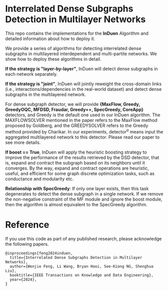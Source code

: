 # Interrelated Dense Subgraphs Detection in Multilayer Networks

This repo contains the implementations for the **InDuen** Algorithm and detailed information about how to deploy it.

We provide a series of algorithms for detecting interrelated dense subgraphs in multilayered interdependent and multi-partite networks. We show how to deploy these algorithms in detail.

**If the strategy is "layer-by-layer"**, InDuen will detect dense subgraphs in each network separately.

**If the strategy is "joint"**, InDuen will jointly reweight the cross-domain links (i.e., interactions/dependencies in the real-world dataset) and detect dense subgraphs in the multilayered network.

For dense subgraph detector, we will provide **{MaxFlow, Greedy, GreedyOQC, MFDSD, Fraudar, Greedy++, SpecGreedy, CoreApp}** detectors, and Greedy is the default one used in our InDuen algorithm. The MAXFLOWSOLVER mentioned in the paper refers to the MaxFlow method proposed by Goldberg, and the GREEDYSOLVER refers to the Greedy method provided by Charikar. In our experiments, detector$^{a}$ means input the aggregated multilayered network to this detector. Please read our paper to see more details.

**If boost == True**, InDuen will apply the heuristic boosting strategy to improve the performance of the results retrieved by the DSD detector, that is, expand and contract the subgraph based on its neighbors until it converges. By the way, expand and contract operations are heuristic, useful, and efficient for some graph discrete optimization tasks, such as conductance and modularity etc.

**Relationship with SpecGreedy**: If only one layer exists, then this task degenerates to detect the dense subgraph in a single network. If we remove the non-negative constraint of the MF module and ignore the boost module, then the algorithm is almost equivalent to the SpecGreedy algorithm.



Reference
========================
If you use this code as part of any published research, please acknowledge the following papers.
```
@inproceedings{feng2024induen,
  title={Interrelated Dense Subgraphs Detection in Multilayer Networks},
  author={Wenjie Feng, Li Wang, Bryan Hooi, See-Kiong NG, Shenghua Liu},
  booktitle={IEEE Transactions on Knowledge and Data Engineering},
  year={2024},
}
